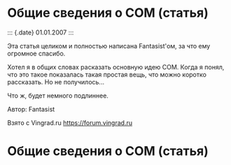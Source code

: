 Общие сведения о COM (статья)
=============================

::: {.date}
01.01.2007
:::

Эта статья целиком и полностью написана Fantasist\'ом, за что ему
огромное спасибо.

Хотел я в общих словах расказать основную идею СOM. Когда я понял, что
это такое показалась такая простая вещь, что можно коротко рассказать.
Но не получилось\...

Что ж, будет немного подлиннее.

Автор: Fantasist

Взято с Vingrad.ru <https://forum.vingrad.ru>

Общие сведения о COM (статья)
=============================
